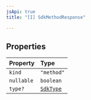 ```yaml
---
jsApi: true
title: "[I] SdkMethodResponse"

---
```

## Properties

| Property | Type |
| :------ | :------ |
| `kind` | `"method"` |
| `nullable` | `boolean` |
| `type?` | [`SdkType`](../type-aliases/SdkType.md) |
